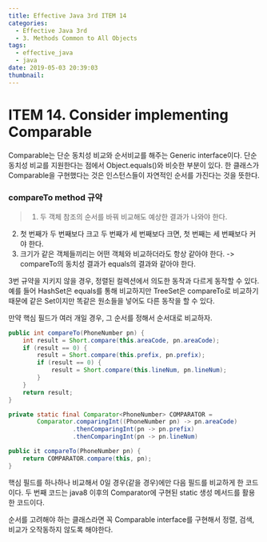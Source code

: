 ```yaml
---
title: Effective Java 3rd ITEM 14
categories:
  - Effective Java 3rd
  - 3. Methods Common to All Objects
tags:
  - effective_java
  - java
date: 2019-05-03 20:39:03
thumbnail:
---
```


# ITEM 14. Consider implementing Comparable

Comparable는 단순 동치성 비교와 순서비교를 해주는 Generic interface이다. 단순 동치성 비교를 지원한다는 점에서 Object.equals()와 비슷한 부분이 있다.
한 클래스가 Comparable을 구현했다는 것은 인스턴스들이 자연적인 순서를 가진다는 것을 뜻한다.

### compareTo method 규약
> 1. 두 객체 참조의 순서를 바꿔 비교해도 예상한 결과가 나와야 한다.
2. 첫 번째가 두 번째보다 크고 두 번째가 세 번째보다 크면, 첫 번째는 세 번째보다 커야 한다.
3. 크기가 같은 객체들끼리는 어떤 객체와 비교하더라도 항상 같아야 한다. -> compareTo의 동치성 결과가 equals의 결과와 같아야 한다.

3번 규약을 지키지 않을 경우, 정렬된 컬렉션에서 의도한 동작과 다르게 동작할 수 있다.
예를 들어 HashSet은 equals를 통해 비교하지만 TreeSet은 compareTo로 비교하기 때문에 같은 Set이지만 똑같은 원소들을 넣어도 다른 동작을 할 수 있다.

만약 핵심 필드가 여러 개일 경우, 그 순서를 정해서 순서대로 비교하자.
```java
public int compareTo(PhoneNumber pn) {
    int result = Short.compare(this.areaCode, pn.areaCode);
    if (result == 0) {
        result = Short.compare(this.prefix, pn.prefix);
        if (result == 0) {
            result = Short.compare(this.lineNum, pn.lineNum);
        }
    }
    return result;
}
```
```java
private static final Comparator<PhoneNumber> COMPARATOR = 
        Comparator.comparingInt((PhoneNumber pn) -> pn.areaCode)
                  .thenComparingInt(pn -> pn.prefix)
                  .thenComparingInt(pn -> pn.lineNum)

public it compareTo(PhoneNumber pn) {
    return COMPARATOR.compare(this, pn);
}
```
핵심 필드를 하나하나 비교해서 0일 경우(같을 경우)에만 다음 필드를 비교하게 한 코드이다. 두 번째 코드는 java8 이후의 Comparator에 구현된 static 생성 메서드를 활용한 코드이다.


순서를 고려해야 하는 클래스라면 꼭 Comparable interface를 구현해서 정렬, 검색, 비교가 오작동하지 않도록 해야한다. 
